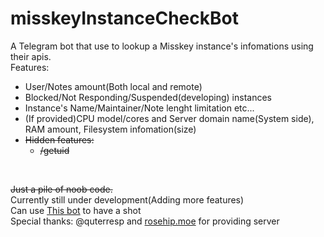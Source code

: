 # misskeyInstanceCheckBot
A Telegram bot that use to lookup a Misskey instance's infomations using their apis.
<br>
Features:
<br>
- User/Notes amount(Both local and remote)
- Blocked/Not Responding/Suspended(developing) instances
- Instance's Name/Maintainer/Note lenght limitation etc...
- (If provided)CPU model/cores and Server domain name(System side), RAM amount, Filesystem infomation(size)
- ~~Hidden features:~~
    - ~~/getuid~~

<br>

~~Just a pile of noob code.~~
<br>
Currently still under development(Adding more features)
<br>
Can use [This bot](https://t.me/the42misskey_bot) to have a shot
<br>
Special thanks: @quterresp and [rosehip.moe](https://rosehip.moe) for providing server